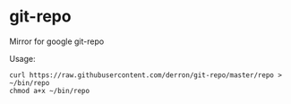 # git-repo
Mirror for google git-repo

Usage:

    curl https://raw.githubusercontent.com/derron/git-repo/master/repo > ~/bin/repo
    chmod a+x ~/bin/repo
